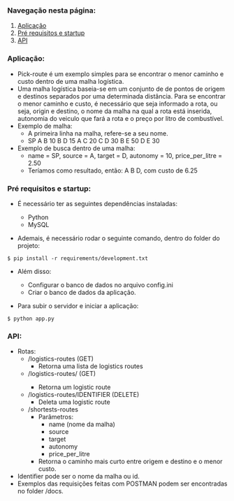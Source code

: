 ### Navegação nesta página:

1. [Aplicação](#aplicacao)
1. [Pré requisitos e startup](#pre-requisitos-e-startup)
1. [API](#api)

### Aplicação: 

* Pick-route é um exemplo simples para se encontrar o menor caminho e custo dentro de uma malha logística. 
* Uma malha logística baseia-se em um conjunto de de pontos de origem e destinos separados por uma determinada distância. Para se encontrar o menor caminho e custo, é necessário que seja informado a rota, ou seja, origin e destino, o nome da malha na qual a rota está inserida, autonomia do veiculo que fará a rota e o preço por litro de combustível. 
* Exemplo de malha:
  * A primeira linha na malha, refere-se a seu nome.  
  * SP
    A B 10
    B D 15
    A C 20
    C D 30
    B E 50
    D E 30
* Exemplo de busca dentro de uma malha:
  * name = SP, source = A, target = D, autonomy = 10, price_per_litre = 2.50
  * Teríamos como resultado, então: A B D, com custo de 6.25

### Pré requisitos e startup: 

* É necessário ter as seguintes dependências instaladas: 
  * Python
  * MySQL

* Ademais, é necessário rodar o seguinte comando, dentro do folder do projeto:
```
$ pip install -r requirements/development.txt
```
* Além disso: 
    * Configurar o banco de dados no arquivo config.ini
    * Criar o banco de dados da aplicação.

* Para subir o servidor e iniciar a aplicação:
```
$ python app.py
``` 

### API:

* Rotas:
    * /logistics-routes (GET)
        * Retorna uma lista de logistics routes    
    * /logistics-routes/<IDENTIFIER> (GET)
        * Retorna um logistic route
    * /logistics-routes/IDENTIFIER (DELETE)
        * Deleta uma logistic route 
    * /shortests-routes
        * Parâmetros: 
            * name (nome da malha)
            * source
            * target
            * autonomy
            * price_per_litre
        * Retorna o caminho mais curto entre origem e destino e o menor custo.
* Identifier pode ser o nome da malha ou id.
* Exemplos das requisições feitas com POSTMAN podem ser encontradas no folder /docs. 



